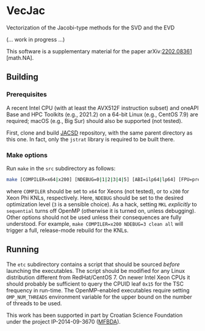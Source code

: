 # VecJac
Vectorization of the Jacobi-type methods for the SVD and the EVD

(... work in progress ...)

This software is a supplementary material for the paper
arXiv:[2202.08361](https://arxiv.org/abs/2202.08361 "Vectorization of the Jacobi-type singular value decomposition method") \[math.NA\].

## Building

### Prerequisites

A recent Intel CPU (with at least the AVX512F instruction subset) and oneAPI Base and HPC Toolkits (e.g., 2021.2) on a 64-bit Linux (e.g., CentOS 7.9) are required; macOS (e.g., Big Sur) should also be supported (not tested).

First, clone and build [JACSD](https://github.com/venovako/JACSD) repository, with the same parent directory as this one.  In fact, only the ``jstrat`` library is required to be built there.

### Make options

Run ``make`` in the ``src`` subdirectory as follows:
```bash
make [COMPILER=x64|x200] [NDEBUG=0|1|2|3|4|5] [ABI=ilp64|lp64] [FPU=precise|strict] [WP=q|l] [MKL=sequential|intel_thread] [SLEEF=/path/to/sleef] [all|clean|help]
```
where ``COMPILER`` should be set to ``x64`` for Xeons (not tested), or to ``x200`` for Xeon Phi KNLs, respectively.
Here, ``NDEBUG`` should be set to the desired optimization level (``3`` is a sensible choice).
As a hack, setting ``MKL`` *explicitly* to ``sequential`` turns off OpenMP (otherwise it is turned on, unless debugging).
Other options should not be used unless their consequences are fully understood.
For example, ``make COMPILER=x200 NDEBUG=3 clean all`` will trigger a full, release-mode rebuild for the KNLs.

## Running

The ``etc`` subdirectory contains a script that should be sourced *before* launching the executables.
The script should be modified for any Linux distribution different from RedHat/CentOS 7.
On newer Intel Xeon CPUs it should probably be sufficient to query the CPUID leaf ``0x15`` for the TSC frequency in run-time.
The OpenMP-enabled executables require setting ``OMP_NUM_THREADS`` environment variable for the upper bound on the number of threads to be used.

This work has been supported in part by Croatian Science Foundation under the project IP-2014-09-3670 ([MFBDA](https://web.math.pmf.unizg.hr/mfbda/)).
